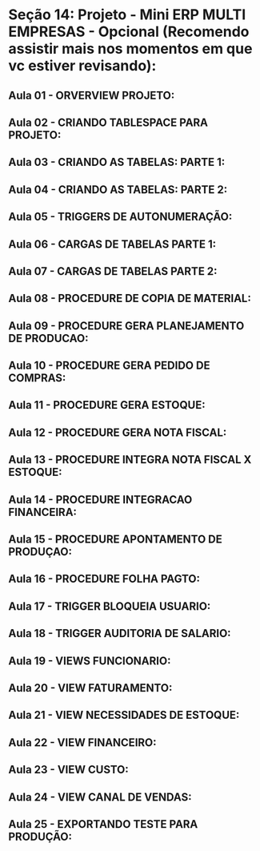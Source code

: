 # Seção 14: Projeto - Mini ERP MULTI EMPRESAS - Opcional (Recomendo assistir mais nos momentos em que vc estiver revisando):

## Aula 01 - ORVERVIEW PROJETO:

## Aula 02 - CRIANDO TABLESPACE PARA PROJETO:

## Aula 03 - CRIANDO AS TABELAS: PARTE 1:

## Aula 04 - CRIANDO AS TABELAS: PARTE 2:

## Aula 05 - TRIGGERS DE AUTONUMERAÇÃO:

## Aula 06 - CARGAS DE TABELAS PARTE 1:

## Aula 07 - CARGAS DE TABELAS PARTE 2:

## Aula 08 - PROCEDURE DE COPIA DE MATERIAL:

## Aula 09 - PROCEDURE GERA PLANEJAMENTO DE PRODUCAO:

## Aula 10 - PROCEDURE GERA PEDIDO DE COMPRAS:

## Aula 11 - PROCEDURE GERA ESTOQUE:

## Aula 12 - PROCEDURE GERA NOTA FISCAL:

## Aula 13 - PROCEDURE INTEGRA NOTA FISCAL X ESTOQUE:

## Aula 14 - PROCEDURE INTEGRACAO FINANCEIRA:

## Aula 15 - PROCEDURE APONTAMENTO DE PRODUÇAO:

## Aula 16 - PROCEDURE FOLHA PAGTO:

## Aula 17 - TRIGGER BLOQUEIA USUARIO:

## Aula 18 - TRIGGER AUDITORIA DE SALARIO:

## Aula 19 - VIEWS FUNCIONARIO:

## Aula 20 - VIEW FATURAMENTO:

## Aula 21 - VIEW NECESSIDADES DE ESTOQUE:

## Aula 22 - VIEW FINANCEIRO:

## Aula 23 - VIEW CUSTO:

## Aula 24 - VIEW CANAL DE VENDAS:

## Aula 25 - EXPORTANDO TESTE PARA PRODUÇÃO:
